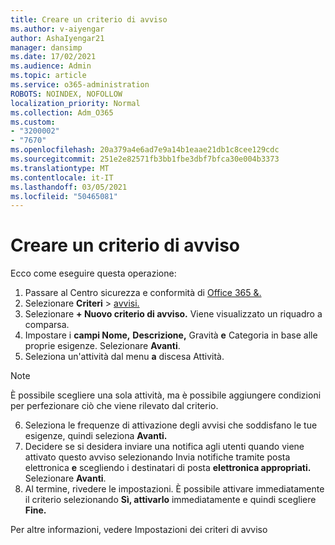 ```yaml
---
title: Creare un criterio di avviso
ms.author: v-aiyengar
author: AshaIyengar21
manager: dansimp
ms.date: 17/02/2021
ms.audience: Admin
ms.topic: article
ms.service: o365-administration
ROBOTS: NOINDEX, NOFOLLOW
localization_priority: Normal
ms.collection: Adm_O365
ms.custom:
- "3200002"
- "7670"
ms.openlocfilehash: 20a379a4e6ad7e9a14b1eaae21db1c8cee129cdc
ms.sourcegitcommit: 251e2e82571fb3bb1fbe3dbf7bfca30e004b3373
ms.translationtype: MT
ms.contentlocale: it-IT
ms.lasthandoff: 03/05/2021
ms.locfileid: "50465081"
---
```

# <a name="create-an-alert-policy"></a>Creare un criterio di avviso

Ecco come eseguire questa operazione:

1. Passare al Centro sicurezza e conformità di [Office 365 &.](https://go.microsoft.com/fwlink/p/?linkid=2077143)
1. Selezionare **Criteri**  >  [avvisi.](https://go.microsoft.com/fwlink/?linkid=2103208)
1. Selezionare **+ Nuovo criterio di avviso.** Viene visualizzato un riquadro a comparsa.
1. Impostare i **campi Nome,** **Descrizione,** Gravità **e** Categoria in base alle proprie esigenze. Selezionare **Avanti**.
1. Seleziona un'attività dal menu **a** discesa Attività.
> [!NOTE]
>  È possibile scegliere una sola attività, ma è possibile aggiungere condizioni per perfezionare ciò che viene rilevato dal criterio.
6. Seleziona le frequenze di attivazione degli avvisi che soddisfano le tue esigenze, quindi seleziona **Avanti.**
7. Decidere se si desidera inviare una notifica agli utenti quando viene attivato questo avviso selezionando Invia notifiche tramite posta elettronica **e** scegliendo i destinatari di posta **elettronica appropriati.** Selezionare **Avanti**.
8. Al termine, rivedere le impostazioni. È possibile attivare immediatamente il criterio selezionando **Sì, attivarlo** immediatamente e quindi scegliere **Fine.**

Per altre informazioni, vedere Impostazioni dei criteri di avviso

